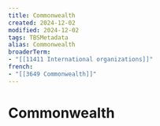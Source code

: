 ```yaml
---
title: Commonwealth
created: 2024-12-02
modified: 2024-12-02
tags: TBSMetadata
alias: Commonwealth
broaderTerm:
- "[[11411 International organizations]]"
french:
- "[[3649 Commonwealth]]"
---
```

# Commonwealth
